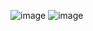 ![image](https://github.com/FroCode/Marriage-Analyst/assets/43009141/1341d327-e721-456c-934a-7d2992c858c2)
![image](https://github.com/FroCode/Marriage-Analyst/assets/43009141/d82b215b-0bea-445e-ad40-1d0b6ff44855)
